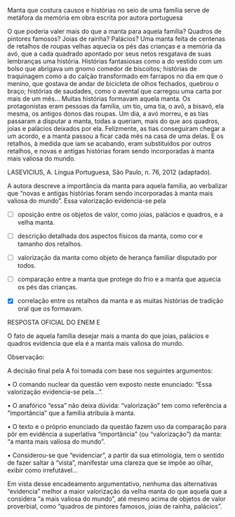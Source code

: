 

Manta que costura causos e histórias no seio de uma família serve de metáfora da memória em obra escrita por autora portuguesa

O que poderia valer mais do que a manta para aquela família? Quadros de pintores famosos? Joias de rainha? Palácios? Uma manta feita de centenas de retalhos de roupas velhas aquecia os pés das crianças e a memória da avó, que a cada quadrado apontado por seus netos resgatava de suas lembranças uma história. Histórias fantasiosas como a do vestido com um bolso que abrigava um gnomo comedor de biscoitos; histórias de traquinagem como a do calção transformado em farrapos no dia em que o menino, que gostava de andar de bicicleta de olhos fechados, quebrou o braço; histórias de saudades, como o avental que carregou uma carta por mais de um mês... Muitas histórias formavam aquela manta. Os protagonistas eram pessoas da família, um tio, uma tia, o avô, a bisavó, ela mesma, os antigos donos das roupas. Um dia, a avó morreu, e as tias passaram a disputar a manta, todas a queriam, mais do que aos quadros, joias e palácios deixados por ela. Felizmente, as tias conseguiram chegar a um acordo, e a manta passou a ficar cada mês na casa de uma delas. E os retalhos, à medida que iam se acabando, eram substituídos por outros retalhos, e novas e antigas histórias foram sendo incorporadas à manta mais valiosa do mundo.

LASEVICIUS, A. Língua Portuguesa, São Paulo, n. 76, 2012 (adaptado).

A autora descreve a importância da manta para aquela família, ao verbalizar que “novas e antigas histórias foram sendo incorporadas à manta mais valiosa do mundo”. Essa valorização evidencia-se pela



- [ ] oposição entre os objetos de valor, como joias, palácios e quadros, e a velha manta.
- [ ] descrição detalhada dos aspectos físicos da manta, como cor e tamanho dos retalhos.
- [ ] valorização da manta como objeto de herança familiar disputado por todos.
- [ ] comparação entre a manta que protege do frio e a manta que aquecia os pés das crianças.
- [x] correlação entre os retalhos da manta e as muitas histórias de tradição oral que os formavam.


RESPOSTA OFICIAL DO ENEM E

O fato de aquela família desejar mais a manta do que joias, palácios e quadros evidencia que ela é a manta mais valiosa do mundo.

Observação:

A decisão final pela A foi tomada com base nos seguintes argumentos:

• O comando nuclear da questão vem exposto neste enunciado: “Essa valorização evidencia-se pela…”.

• O anafórico “essa” não deixa dúvida: “valorização” tem como referência a “importância” que a família atribuía à manta.

• O texto e o próprio enunciado da questão fazem uso da comparação para pôr em evidência a superlativa “importância” (ou “valorização”) da manta: “a manta mais valiosa do mundo”.

• Considerou-se que “evidenciar”, a partir da sua etimologia, tem o sentido de fazer saltar à “vista”, manifestar uma clareza que se impõe ao olhar, exibir como irrefutável…

Em vista desse encadeamento argumentativo, nenhuma das alternativas “evidencia” melhor a maior valorização da velha manta do que aquela que a considera “a mais valiosa do mundo”, até mesmo acima de objetos de valor proverbial, como “quadros de pintores famosos, joias de rainha, palácios”.
